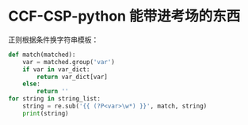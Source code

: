 # CCF-CSP-python 能带进考场的东西

正则根据条件换字符串模板：

```python
def match(matched):
    var = matched.group('var')
    if var in var_dict:
        return var_dict[var]
    else:
        return ''
for string in string_list:
    string = re.sub('{{ (?P<var>\w*) }}', match, string)
    print(string)
```

